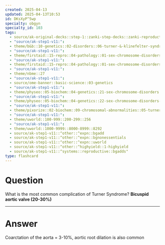 ```yaml
---
created: 2025-04-13
updated: 2025-04-13T10:53
id: DKsXyP^5wp
specialty: obgyn
specialty_id: 103
tags:
  - source/ak-original-decks::step-1::zanki-step-decks::zanki-reproductive::reproductive-pathology
  - "source/ak-step1-v11:": 
  - theme/b&b::10-genetics::02-disorders::06-turner-&-klinefelter-syndromes
  - "source/ak-step1-v11:": 
  - theme/firstaid::15-repro::04-pathology::01-sex-chromosome-disorders
  - "source/ak-step1-v11:": 
  - theme/firstaid::15-repro::04-pathology::01-sex-chromosome-disorders::turner-syndrome
  - "source/ak-step1-v11:": 
  - theme/nbme::27
  - "source/ak-step1-v11:": 
  - source/ome-banner::basic-science::03-genetics
  - "source/ak-step1-v11:": 
  - theme/physeo::05-biochem::04-genetics::21-sex-chromosome-disorders
  - "source/ak-step1-v11:": 
  - theme/physeo::05-biochem::04-genetics::22-sex-chromosome-disorders---turner-syndrome
  - "source/ak-step1-v11:": 
  - theme/pixorize::02-biochem::09-chromosomal-abnormalities::05-turner-syndrome
  - "source/ak-step1-v11:": 
  - theme/uworld::100-999::200-299::256
  - "source/ak-step1-v11:": 
  - theme/uworld::1000-9999::8000-8999::8292
  - source/ak-step1-v11::^other::^expn::bgadd
  - source/ak-step1-v11::^other::^expn::bgnonessentials
  - source/ak-step1-v11::^other::^expn::uworld
  - source/ak-step1-v11::^other::^highyield::1-highyield
  - source/ak-step1-v11::^systems::reproductive::bgadds"
type: flashcard
---
```


# Question
What is the most common complication of Turner Syndrome?   **Bicuspid aortic valve (20-30%)**

---

# Answer
Coarctation of the aorta = 3-10%, aortic root dilation is also common